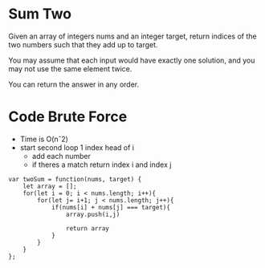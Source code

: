 # Sum Two
Given an array of integers nums and an integer target, return indices of the two numbers such that they add up to target.

You may assume that each input would have exactly one solution, and you may not use the same element twice.

You can return the answer in any order.

# Code Brute Force
- Time is O(nˆ2)
- start second loop 1 index head of i
    - add each number 
    - if theres a match return index i and index j
```
var twoSum = function(nums, target) {
    let array = [];
    for(let i = 0; i < nums.length; i++){
        for(let j= i+1; j < nums.length; j++){
            if(nums[i] + nums[j] === target){
                array.push(i,j)
                
                return array
            } 
        } 
    }
};
```
